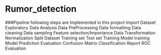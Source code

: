 # Rumor_detection
###Pipeline 
following steps are Implemented in this project
Import Dataset
Exploratory Data Analysis
Data PreProcessing
Data formatting
Data cleaning
Data sampling
Feature selection/Importance
Data Transformation
Normalization
Split Dataset
Training set
Test set
Training
Model training
Model Prediction
Evaluation
Confusion Matrix
Classification Report
ROC Evaluation
